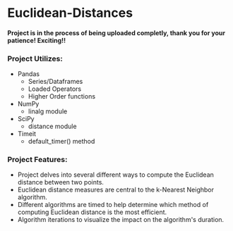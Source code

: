 # Euclidean-Distances

#### Project is in the process of being uploaded completly, thank you for your patience! Exciting!!    

### Project Utilizes:
- Pandas
  - Series/Dataframes
  - Loaded Operators
  - Higher Order functions
- NumPy
  - linalg module
- SciPy 
  - distance module
- Timeit
  -  default_timer() method

### Project Features:
- Project delves into several different ways to compute the Euclidean distance between two points. 
- Euclidean distance measures are central to the k-Nearest Neighbor algorithm. 
- Different algorithms are timed to help determine which method of computing Euclidean distance is the most efficient.
- Algorithm iterations to visualize the impact on the algorithm's duration.
